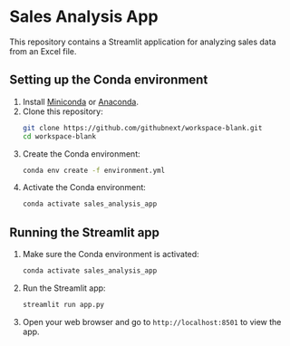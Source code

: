 # Sales Analysis App

This repository contains a Streamlit application for analyzing sales data from an Excel file.

## Setting up the Conda environment

1. Install [Miniconda](https://docs.conda.io/en/latest/miniconda.html) or [Anaconda](https://www.anaconda.com/products/distribution).
2. Clone this repository:
   ```sh
   git clone https://github.com/githubnext/workspace-blank.git
   cd workspace-blank
   ```
3. Create the Conda environment:
   ```sh
   conda env create -f environment.yml
   ```
4. Activate the Conda environment:
   ```sh
   conda activate sales_analysis_app
   ```

## Running the Streamlit app

1. Make sure the Conda environment is activated:
   ```sh
   conda activate sales_analysis_app
   ```
2. Run the Streamlit app:
   ```sh
   streamlit run app.py
   ```
3. Open your web browser and go to `http://localhost:8501` to view the app.
